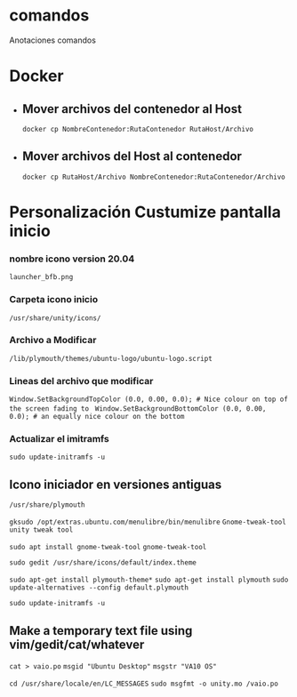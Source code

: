 # comandos
Anotaciones comandos

# Docker 
* ## Mover archivos del contenedor al Host
  ```docker cp NombreContenedor:RutaContenedor RutaHost/Archivo```
* ## Mover archivos del Host al contenedor
  ```docker cp RutaHost/Archivo NombreContenedor:RutaContenedor/Archivo```




# Personalización Custumize pantalla inicio

### nombre icono version 20.04
```launcher_bfb.png```     
### Carpeta icono inicio 
 ```/usr/share/unity/icons/```
### Archivo a Modificar
```/lib/plymouth/themes/ubuntu-logo/ubuntu-logo.script```
### Lineas del archivo que modificar 
```Window.SetBackgroundTopColor (0.0, 0.00, 0.0); # Nice colour on top of the screen fading to ```
```Window.SetBackgroundBottomColor (0.0, 0.00, 0.0); # an equally nice colour on the bottom ```
### Actualizar el imitramfs 
```sudo update-initramfs -u```

## Icono iniciador en versiones antiguas
```/usr/share/plymouth```  

```gksudo /opt/extras.ubuntu.com/menulibre/bin/menulibre```
```Gnome-tweak-tool```
```unity tweak tool```

```sudo apt install gnome-tweak-tool```
```gnome-tweak-tool```

```sudo gedit /usr/share/icons/default/index.theme```


```sudo apt-get install plymouth-theme*```
```sudo apt-get install plymouth```
```sudo update-alternatives --config default.plymouth```

```sudo update-initramfs -u```


## Make a temporary text file using vim/gedit/cat/whatever
```cat > vaio.po```
```msgid "Ubuntu Desktop"```
```msgstr "VA10 OS"```

```cd /usr/share/locale/en/LC_MESSAGES```
```sudo msgfmt -o unity.mo /vaio.po```

